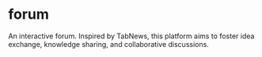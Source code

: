 # forum

An interactive forum. Inspired by TabNews, this platform aims to foster idea exchange, knowledge sharing, and collaborative discussions.
